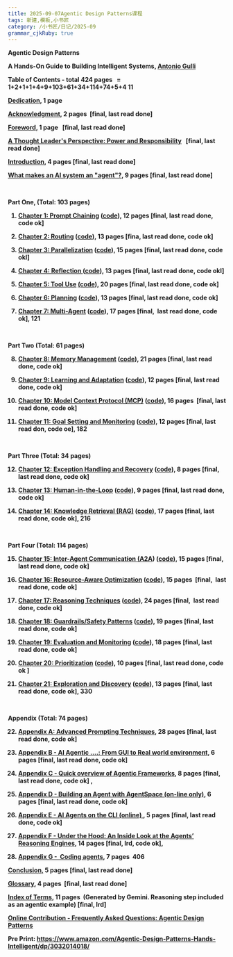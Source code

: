 ```yaml
---
title: 2025-09-07Agentic Design Patterns课程
tags: 新建,模板,小书匠
category: /小书匠/日记/2025-09
grammar_cjkRuby: true
---
```



<!--StartFragment-->

<!--StartFragment--><b id="docs-internal-guid-1252e1fe-7fff-b74d-e908-1734a8e6b5e6"><p dir="ltr"><span>Agentic Design Patterns&nbsp;</span></p><p dir="ltr"><span>A Hands-On Guide to Building Intelligent Systems</span><span>, </span><a href="https://www.linkedin.com/in/searchguy/"><span>Antonio Gulli</span></a></p><p dir="ltr"><span>Table of Contents - total 424 pages &nbsp; = 1+2+1+1+4+9+103+61+34+114+74+5+4 11</span></p><p dir="ltr"><a href="https://docs.google.com/document/d/1cQ61mNpiWn6eSORmWjEjF44vN2Lpba8kyKmNwIC60ig/edit?usp=sharing"><span>Dedication</span></a><span>, 1 page&nbsp;</span></p><p dir="ltr"><a href="https://docs.google.com/document/d/1u2y6tY48bw8nriDUuwWEf9s8g66vyIqBKSKZDOS-n0s/edit?tab=t.0#heading=h.y1l1kh7vu0qi"><span>Acknowledgment</span></a><span>,</span><span> 2 pages&nbsp; </span><span>[</span><span>final, last read done</span><span>]</span></p><p dir="ltr"><a href="https://docs.google.com/document/d/18Q9kfZuCTL37ztrSjLxwf8Elr5UfAiAavmnj0IqSpbU/edit?tab=t.0#heading=h.5wi2c0amdd0f"><span>Foreword</span></a><span>, 1 page </span><span>&nbsp;&nbsp;</span><span>[</span><span>final, last read done</span><span>]</span></p><p dir="ltr"><a href="https://docs.google.com/document/d/1PWhaXD_UNKgJaxYe3JBxRFRt3_B8Wm67CFxtSBQ4LkU/edit?tab=t.0#heading=h.2v348nrvaqww"><span>A Thought Leader's Perspective: Power and Responsibility</span></a><span> </span><span>&nbsp;&nbsp;</span><span>[</span><span>final, last read done</span><span>]</span></p><p dir="ltr"><a href="https://docs.google.com/document/d/1K5jwqB6jh20uHL0TTWxqWOxFk-dzFxRvHzrRRV79hrg/edit?tab=t.0"><span>Introduction</span></a><span>, 4 pages [</span><span>final, last read done</span><span>]</span></p><p dir="ltr"><a href="https://docs.google.com/document/d/1Nw6hRa7ItdLr_Tj5hF2q-OH8B_uPKb--RLn8SXZKA94/edit?usp=sharing"><span>What makes an AI system an "agent"?</span></a><span>, 9 pages [</span><span>final, last read done</span><span>]</span></p><br><p dir="ltr"><span>Part One, (Total: 103 pages)</span></p><ol><li dir="ltr" aria-level="1"><p dir="ltr" role="presentation"><a href="https://docs.google.com/document/d/1flxKGrbnF2g8yh3F-oVD5Xx7ZumId56HbFpIiPdkqLI/edit?usp=sharing"><span>Chapter 1: Prompt Chaining</span></a><span> (</span><a href="https://colab.research.google.com/drive/15XCzDOvBhIQaZ__xkvruf5sP9OznAbK9"><span>code</span></a><span>), 12 pages </span><span>[</span><span>final, last read done, code ok</span><span>]</span></p></li><li dir="ltr" aria-level="1"><p dir="ltr" role="presentation"><a href="https://docs.google.com/document/d/1ux_n8n3T4bYndOjs1DKW5ccpC802KISdy2IWnlvYbas/edit?tab=t.0"><span>Chapter 2: Routing</span></a><span> (</span><a href="https://drive.google.com/drive/u/0/folders/1Y3U3IrYCiJ3E45Z8okR5eCg7OPnWQtPV"><span>code</span></a><span>), 13 pages [</span><span>fina, last read done, code ok</span><span>]</span></p></li><li dir="ltr" aria-level="1"><p dir="ltr" role="presentation"><a href="https://docs.google.com/document/d/1XVMp4RcRkoUJTVbrP2foWZX703CUJpWkrhyFU2cfUOA/edit?tab=t.0"><span>Chapter 3: Parallelization</span></a><span> (</span><a href="https://drive.google.com/drive/u/0/folders/1Y3U3IrYCiJ3E45Z8okR5eCg7OPnWQtPV"><span>code</span></a><span>), 15 pages [</span><span>final, last read done, code okl</span><span>]</span></p></li><li dir="ltr" aria-level="1"><p dir="ltr" role="presentation"><a href="https://docs.google.com/document/d/1HXXJOQIMWowtLw4WMiSR360caDAlZPtl5dPPgvq9IT4/edit?tab=t.0#heading=h.a7nkedxjnyap"><span>Chapter 4: Reflection </span></a><span>(</span><a href="https://drive.google.com/drive/u/0/folders/1Y3U3IrYCiJ3E45Z8okR5eCg7OPnWQtPV"><span>code</span></a><span>), 13 pages [</span><span>final, last read done, code okl</span><span>]</span></p></li><li dir="ltr" aria-level="1"><p dir="ltr" role="presentation"><a href="https://docs.google.com/document/d/1bE4iMljhppqGY1p48gQWtZvk6MfRuJRCiba1yRykGNE/edit?usp=sharing"><span>Chapter 5: Tool Use</span></a><span> </span><a href="https://drive.google.com/drive/u/0/folders/1Y3U3IrYCiJ3E45Z8okR5eCg7OPnWQtPV"><span>(code</span></a><span>), 20 pages [</span><span>final, last read done, code ok</span><span>]</span></p></li><li dir="ltr" aria-level="1"><p dir="ltr" role="presentation"><a href="https://docs.google.com/document/d/18vvNESEwHnVUREzIipuaDNCnNAREGqEfy9MQYC9wb4o/edit?usp=sharing"><span>Chapter 6: Planning</span></a><span> (</span><a href="https://drive.google.com/drive/u/0/folders/1Y3U3IrYCiJ3E45Z8okR5eCg7OPnWQtPV"><span>code</span></a><span>), 13 pages </span><span>[</span><span>final, last read done, code ok</span><span>]</span></p></li><li dir="ltr" aria-level="1"><p dir="ltr" role="presentation"><a href="https://docs.google.com/document/d/1RZ5-2fykDQKOBx01pwfKkDe0GCs5ydca7xW9Q4wqS_M/edit?tab=t.0"><span>Chapter 7: Multi-Agent</span></a><span> (</span><a href="https://drive.google.com/drive/u/0/folders/1Y3U3IrYCiJ3E45Z8okR5eCg7OPnWQtPV"><span>code</span></a><span>), 17 pages [</span><span>final,&nbsp; last read done, code ok</span><span>], </span><span>121</span></p></li></ol><br><p dir="ltr"><span>Part Two (Total: 61 pages)</span></p><ol start="8"><li dir="ltr" aria-level="1"><p dir="ltr" role="presentation"><a href="https://docs.google.com/document/d/1asVTObtzIye0I9ypAztaeeI_sr_Hx2TORE02uUuqH_c/edit?tab=t.0"><span>Chapter 8: Memory Management</span></a><span> (</span><a href="https://drive.google.com/drive/u/0/folders/1Y3U3IrYCiJ3E45Z8okR5eCg7OPnWQtPV"><span>code</span></a><span>), 21 pages [</span><span>final, last read done, code ok</span><span>]</span></p></li><li dir="ltr" aria-level="1"><p dir="ltr" role="presentation"><a href="https://docs.google.com/document/d/1UHTEDCmSM1nwB-iyMoHuYzVcu_B_4KkJ2ITGGUKqo8s/edit?tab=t.0"><span>Chapter 9: Learning and Adaptation</span></a><span> (</span><a href="https://drive.google.com/drive/u/0/folders/1Y3U3IrYCiJ3E45Z8okR5eCg7OPnWQtPV"><span>code</span></a><span>), 12 pages [</span><span>final, last read done, code ok</span><span>]</span></p></li><li dir="ltr" aria-level="1"><p dir="ltr" role="presentation"><a href="https://docs.google.com/document/d/1e6XimYczKmhX9zpqEyxLFWPQgGuG0brp7Hic2sFl_qw/edit?usp=sharing"><span>Chapter 10: Model Context Protocol (MCP)</span></a><span> (</span><a href="https://drive.google.com/drive/u/0/folders/1Y3U3IrYCiJ3E45Z8okR5eCg7OPnWQtPV"><span>code</span></a><span>), 16 pages&nbsp; [</span><span>final, last read done, code ok</span><span>]</span></p></li><li dir="ltr" aria-level="1"><p dir="ltr" role="presentation"><a href="https://docs.google.com/document/d/10ndlCB39BWjyFRWKpcoKib4vuPD1ojD-x0-ynMaf5uw/edit?tab=t.0"><span>Chapter 11: Goal Setting and Monitoring</span></a><span> (</span><a href="https://drive.google.com/drive/u/0/folders/1Y3U3IrYCiJ3E45Z8okR5eCg7OPnWQtPV"><span>code</span></a><span>), 12 pages [</span><span>final, last read don, code oe</span><span>], </span><span>182</span></p></li></ol><br><p dir="ltr"><span>Part Three (Total: 34 pages)</span></p><ol start="12"><li dir="ltr" aria-level="1"><p dir="ltr" role="presentation"><a href="https://docs.google.com/document/d/1C07AuMur6-infwE0viCp4QtAy_wWI-uceFm6MaYHQGk/edit?tab=t.0#heading=h.m2kk4kdjt6ir"><span>Chapter 12: Exception Handling and Recovery</span></a><span> (</span><a href="https://drive.google.com/drive/u/0/folders/1Y3U3IrYCiJ3E45Z8okR5eCg7OPnWQtPV"><span>code</span></a><span>), 8 pages [</span><span>final,&nbsp; last read done, code ok</span><span>]&nbsp;&nbsp;</span></p></li><li dir="ltr" aria-level="1"><p dir="ltr" role="presentation"><a href="https://docs.google.com/document/d/1ImOZcw6yeb7a-uRBMNP1VdovYfyip4IdsAcLu9yue-0/edit?usp=sharing"><span>Chapter 13: Human-in-the-Loop</span></a><span> (</span><a href="https://drive.google.com/drive/u/0/folders/1Y3U3IrYCiJ3E45Z8okR5eCg7OPnWQtPV"><span>code</span></a><span>), 9 pages [</span><span>final, last read done, code ok</span><span>]</span></p></li><li dir="ltr" aria-level="1"><p dir="ltr" role="presentation"><a href="https://docs.google.com/document/d/1v96Oobio6xDOqbK8ejsXjmOc4Dp2uoLMo5_gfJgi-NE/edit?usp=sharing"><span>Chapter 14: Knowledge Retrieval (RAG)</span></a><span> (</span><a href="https://drive.google.com/drive/u/0/folders/1Y3U3IrYCiJ3E45Z8okR5eCg7OPnWQtPV"><span>code</span></a><span>), 17 pages [</span><span>final, last read done, code ok</span><span>], </span><span>216</span></p></li></ol><br><p dir="ltr"><span>Part Four (Total: 114 pages)</span></p><ol start="15"><li dir="ltr" aria-level="1"><p dir="ltr" role="presentation"><a href="https://docs.google.com/document/d/1H6HmUYcy5kugt5gt7Kh2Zzb8C62d5pu36RsgMNDCX24/edit?usp=sharing"><span>Chapter 15: Inter-Agent Communication (A2A</span></a><span>) (</span><a href="https://drive.google.com/drive/u/0/folders/1Y3U3IrYCiJ3E45Z8okR5eCg7OPnWQtPV"><span>code</span></a><span>), 15 pages [</span><span>final, last read done, code ok</span><span>]</span></p></li><li dir="ltr" aria-level="1"><p dir="ltr" role="presentation"><a href="https://docs.google.com/document/d/1nAN58l6JjqEJHk43126uh7xgdEblCpcbsNUHXgtBmJQ/edit?usp=sharing"><span>Chapter 16: Resource-Aware Optimization</span></a><span> (</span><a href="https://drive.google.com/drive/u/0/folders/1Y3U3IrYCiJ3E45Z8okR5eCg7OPnWQtPV"><span>code</span></a><span>), 15 pages&nbsp; [</span><span>final,&nbsp; last read done, code ok</span><span>]</span></p></li><li dir="ltr" aria-level="1"><p dir="ltr" role="presentation"><a href="https://docs.google.com/document/d/1Yt1W_hLaC6ZNgJXfT4W6NrCL4TzNVdKOX50kgpHiIq4/edit?usp=sharing"><span>Chapter 17: Reasoning Techniques</span></a><span> (</span><a href="https://drive.google.com/drive/u/0/folders/1Y3U3IrYCiJ3E45Z8okR5eCg7OPnWQtPV"><span>code</span></a><span>), 24 pages [</span><span>final,&nbsp; last read done, code ok</span><span>]</span></p></li><li dir="ltr" aria-level="1"><p dir="ltr" role="presentation"><a href="https://docs.google.com/document/d/1Gpc5af_okze1kprRLohP6-81e1KwL6HggjeLvxQyIuk/edit?usp=sharing"><span>Chapter 18: Guardrails/Safety Patterns</span></a><span> (</span><a href="https://drive.google.com/drive/u/0/folders/1Y3U3IrYCiJ3E45Z8okR5eCg7OPnWQtPV"><span>code</span></a><span>), 19 pages [</span><span>final, last read done, code ok</span><span>]</span></p></li><li dir="ltr" aria-level="1"><p dir="ltr" role="presentation"><a href="https://docs.google.com/document/d/1G3zOZM2ZOd0gUp5dy66FUjKMOcALh9l-JpvPxgGMm8w/edit?usp=sharing"><span>Chapter 19: Evaluation and Monitoring</span></a><span> (</span><a href="https://drive.google.com/drive/u/0/folders/1Y3U3IrYCiJ3E45Z8okR5eCg7OPnWQtPV"><span>code</span></a><span>), 18 pages [</span><span>final, last read done, code ok</span><span>]</span></p></li><li dir="ltr" aria-level="1"><p dir="ltr" role="presentation"><a href="https://docs.google.com/document/d/1qyXxGM2hNqW_qjXuBFxrEUeoYVO79BoW1ogKu1bfdCY/edit?usp=sharing"><span>Chapter 20: Prioritization</span></a><span> (</span><a href="https://drive.google.com/drive/u/0/folders/1Y3U3IrYCiJ3E45Z8okR5eCg7OPnWQtPV"><span>code</span></a><span>), 10 pages [</span><span>final, last read done, code ok </span><span>]</span></p></li><li dir="ltr" aria-level="1"><p dir="ltr" role="presentation"><a href="https://docs.google.com/document/d/1zeeMVTqjqRIli6G9MMWThhoQhvKqLOjJF2EHHUXLhdk/edit?usp=sharing"><span>Chapter 21: Exploration and Discovery</span></a><span> (</span><a href="https://drive.google.com/drive/u/0/folders/1Y3U3IrYCiJ3E45Z8okR5eCg7OPnWQtPV"><span>code</span></a><span>), 13 pages </span><span>[</span><span>final, last read done, code ok</span><span>],</span><span> </span><span>330</span></p></li></ol><br><p dir="ltr"><span>Appendix (Total: 74 pages)</span></p><ol start="22"><li dir="ltr" aria-level="1"><p dir="ltr" role="presentation"><a href="https://docs.google.com/document/d/1V7EKEWibOH6IhHD_PtbFZiml492-2191jDQCcTkhtTI/edit?usp=sharing"><span>Appendix A: Advanced Prompting Techniques</span></a><span>, 28 pages </span><span>[</span><span>final, last read done, code ok</span><span>]</span></p></li><li dir="ltr" aria-level="1"><p dir="ltr" role="presentation"><a href="https://docs.google.com/document/d/11pma_tCoC7uZ2SFKjcR5KyIq0_ooMGSoadI6f9mxG2I/edit?tab=t.0#heading=h.4bsgiycebw26"><span>Appendix B - AI Agentic ….: From GUI to Real world environment</span></a><span>, 6 pages [</span><span>final, last read done, code ok</span><span>]</span></p></li><li dir="ltr" aria-level="1"><p dir="ltr" role="presentation"><a href="https://docs.google.com/document/d/151rGsiEYOkXUcNDRus_N8TxxuvjoyTDViBhzt9z0Mfw/edit?tab=t.0#heading=h.8y2llpsk10ds"><span>Appendix C - Quick overview of Agentic Frameworks</span></a><span>, 8 pages </span><span>[</span><span>final, last read done, code ok</span><span>] ,</span></p></li><li dir="ltr" aria-level="1"><p dir="ltr" role="presentation"><a href="https://docs.google.com/document/d/1bDRJ8mKtLTeWNC-cGD0Cr8pEJQgJHNcjqz5ekloAjaE/edit?tab=t.0"><span>Appendix D - Building an Agent with AgentSpace (on-line only)</span></a><span>, 6 pages </span><span>[</span><span>final, last read done, code ok</span><span>]</span></p></li><li dir="ltr" aria-level="1"><p dir="ltr" role="presentation"><a href="http://docs.google.com/document/d/1W4znto0a8Ikajw5a4tEyRAaB2nJPJw_iFc4w4qNnjho/edit?tab=t.0#heading=h.6zaq0kvy131m"><span>Appendix E - AI Agents on the CLI (online) </span></a><span>, 5 pages </span><span>[</span><span>final, last read done, code ok</span><span>]</span></p></li><li dir="ltr" aria-level="1"><p dir="ltr" role="presentation"><a href="https://docs.google.com/document/d/14q3fQ-FZmDgiughno_WLSILMWkURvUgR7mlGiFtvwd4/edit?tab=t.0"><span>Appendix F - Under the Hood: An Inside Look at the Agents’ Reasoning Engines</span></a><span>, 14 pages [</span><span>final, lrd, code ok</span><span>],</span></p></li><li dir="ltr" aria-level="1"><p dir="ltr" role="presentation"><a href="https://docs.google.com/document/d/1tVyhgwrD4fu_D_pHUrwhNxoguRG3tLc1KObXFxrxE_s/edit?tab=t.0"><span>Appendix G -&nbsp; Coding agents</span></a><span>, 7 pages&nbsp; </span><span>406</span></p></li></ol><p dir="ltr"><a href="https://docs.google.com/document/d/1NGzpg9VldtStb_7jRkXJYBaHFwPwJ7WN6ZcTr7dNSVA/edit?usp=sharing"><span>Conclusion,</span></a><span> 5 pages </span><span>[</span><span>final, last read done</span><span>]</span><span>&nbsp;</span></p><p dir="ltr"><a href="https://docs.google.com/document/d/1_j_OdzeUALluBUO1GkZ48DsHbbDETiM_1G4farVLPnE/edit?usp=sharing"><span>Glossary</span></a><span>, 4 pages&nbsp; </span><span>[</span><span>final, last read done</span><span>]</span></p><p dir="ltr"><a href="https://docs.google.com/document/d/15MrpoJBrZIi6aEZrBJCeCvVsIoC-EecYG9EWVk3YCKw/edit?tab=t.0"><span>Index of Terms</span></a><span>,</span><span> 11 pages</span><span>&nbsp; </span><span>(</span><span>Generated by Gemini. Reasoning step included as an agentic example</span><span>) </span><span>[</span><span>final, lrd</span><span>]</span></p><p dir="ltr"><a href="https://docs.google.com/document/d/1XxQsHX3FWEP3TisQeWZwFfYw81zDwEHfHdIfjypa_0g/edit?tab=t.0"><span>Online Contribution - Frequently Asked Questions: Agentic Design Patterns</span></a></p><p dir="ltr"><span>Pre Prin</span><span>t: </span><a href="https://www.amazon.com/Agentic-Design-Patterns-Hands-Intelligent/dp/3032014018/"><span>https://www.amazon.com/Agentic-Design-Patterns-Hands-Intelligent/dp/3032014018/</span></a><span>&nbsp;</span></p></b>
<br
class="Apple-interchange-newline">
  <!--EndFragment-->

  <!--EndFragment-->